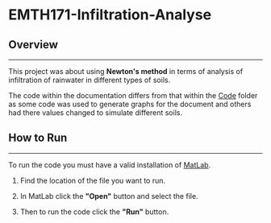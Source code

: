 # **EMTH171**-Infiltration-Analyse

## Overview

---

This project was about using **Newton's method** in terms of analysis of infiltration of rainwater in different types of soils.

The code within the documentation differs from that within the [Code](Code/) folder as some code was used to generate graphs for the document and others had there values changed to simulate different soils.

## How to Run

---

To run the code you must have a valid installation of [MatLab](https://www.mathworks.com/downloads "MatLab Downloads").

1.
    Find the location of the file you want to run.

2.
    In MatLab click the **"Open"** button and select the file.

3.
    Then to run the code click the **"Run"** button.
